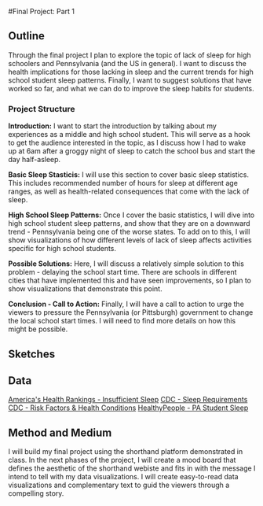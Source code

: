 #Final Project: Part 1

## Outline
Through the final project I plan to explore the topic of lack of sleep for high schoolers and Pennsylvania (and the US in general).
I want to discuss the health implications for those lacking in sleep and the current trends for high school student sleep patterns. 
Finally, I want to suggest solutions that have worked so far, and what we can do to improve the sleep habits for students.

### Project Structure
<strong>Introduction:</strong>
I want to start the introduction by talking about my experiences as a middle and high school student.
This will serve as a hook to get the audience interested in the topic, as I discuss how I had to wake up at 6am after a groggy night of sleep to catch the school bus and start the day half-asleep.

<strong>Basic Sleep Stasticis:</strong>
I will use this section to cover basic sleep statistics. This includes recommended number of hours for sleep at different age ranges, as well as health-related consequences that come with the lack of sleep.

<strong>High School Sleep Patterns:</strong>
Once I cover the basic statistics, I will dive into high school student sleep patterns, and show that they are on a downward trend - Pennsylvania being one of the worse states. To add on to this, I will show visualizations of how different levels of lack of sleep affects activities specific for high school students.

<strong>Possible Solutions:</strong>
Here, I will discuss a relatively simple solution to this problem - delaying the school start time. There are schools in different cities that have implemented this and have seen improvements, so I plan to show visualizations that demonstrate this point.

<strong>Conclusion - Call to Action:</strong>
Finally, I will have a call to action to urge the viewers to pressure the Pennsylvania (or Pittsburgh) government to change the local school start times. I will need to find more details on how this might be possible.

## Sketches

## Data
[America's Health Rankings - Insufficient Sleep](https://www.americashealthrankings.org/explore/annual/measure/sleep/state/PA)
[CDC - Sleep Requirements](https://www.cdc.gov/sleep/about_sleep/how_much_sleep.html)
[CDC - Risk Factors & Health Conditions](https://www.cdc.gov/sleep/data_statistics.html)
[HealthyPeople - PA Student Sleep](https://www.healthypeople.gov/2020/data/Chart/5260?category=1&by=Total&fips=-1)


## Method and Medium
I will build my final project using the shorthand platform demonstrated in class.
In the next phases of the project, I will create a mood board that defines the aesthetic of the shorthand webiste and fits in with the message I intend to tell with my data visualizations.
I will create easy-to-read data visualizations and complementary text to guid the viewers through a compelling story.
